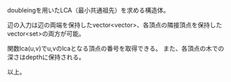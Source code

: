 doubleingを用いたLCA（最小共通祖先）を求める構造体。

辺の入力は辺の両端を保持したvector<vector<int>>、各頂点の隣接頂点を保持したvector<set<int>>の両方が可能。

関数lca(u,v)でu,vのlcaとなる頂点の番号を取得できる。
また、各頂点の木での深さはdepthに保持される。

以上。
